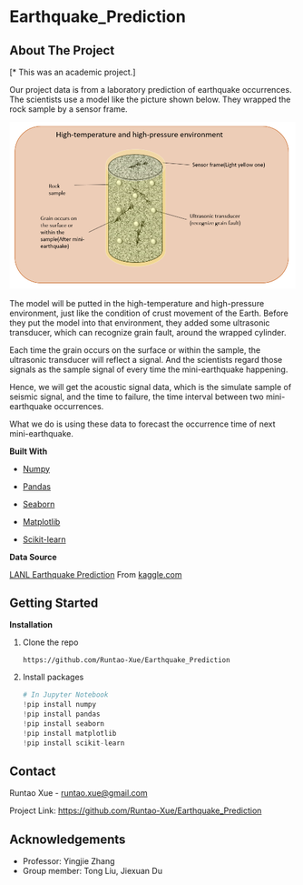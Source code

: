 # Earthquake_Prediction
## About The Project

[\* This was an academic project.]

Our project data is from a laboratory prediction of earthquake occurrences. The scientists use a model like the picture shown below. They wrapped the rock sample by a sensor frame. 

![Schematic diagram of experimental device](https://github.com/Runtao-Xue/Earthquake_Prediction/blob/main/Schematic%20diagram%20of%20experimental%20device.PNG)

The model will be putted in the high-temperature and high-pressure environment, just like the condition of crust movement of the Earth. Before they put the model into that environment, they added some ultrasonic transducer, which can recognize grain fault, around the wrapped cylinder. 

Each time the grain occurs on the surface or within the sample, the ultrasonic transducer will reflect a signal. And the scientists regard those signals as the sample signal of every time the mini-earthquake happening. 

Hence, we will get the acoustic signal data, which is the simulate sample of seismic signal, and the time to failure, the time interval between two mini-earthquake occurrences.

What we do is using these data to forecast the occurrence time of next mini-earthquake.

**Built With**

* [Numpy](https://numpy.org/)
* [Pandas](https://pandas.pydata.org/)
* [Seaborn](https://seaborn.pydata.org/)
* [Matplotlib](https://matplotlib.org/)

* [Scikit-learn](https://scikit-learn.org/stable/)

**Data Source**

[LANL Earthquake Prediction](https://www.kaggle.com/c/LANL-Earthquake-Prediction/) From [kaggle.com](https://www.kaggle.com/)

## Getting Started

**Installation** 

1. Clone the repo

   ```
   https://github.com/Runtao-Xue/Earthquake_Prediction
   ```

2. Install packages

   ```python
   # In Jupyter Notebook
   !pip install numpy
   !pip install pandas
   !pip install seaborn
   !pip install matplotlib
   !pip install scikit-learn
   ```

## Contact

Runtao Xue - runtao.xue@gmail.com

Project Link: https://github.com/Runtao-Xue/Earthquake_Prediction

## Acknowledgements

* Professor: Yingjie Zhang
* Group member: Tong Liu, Jiexuan Du

